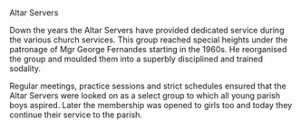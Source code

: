 ### 

Altar Servers

Down the years the Altar Servers have provided dedicated service during
the various church services. This group reached special heights under
the patronage of Mgr George Fernandes starting in the 1960s. He
reorganised the group and moulded them into a superbly disciplined and
trained sodality.

Regular meetings, practice sessions and strict schedules ensured that
the Altar Servers were looked on as a select group to which all young
parish boys aspired. Later the membership was opened to girls too and
today they continue their service to the parish.
